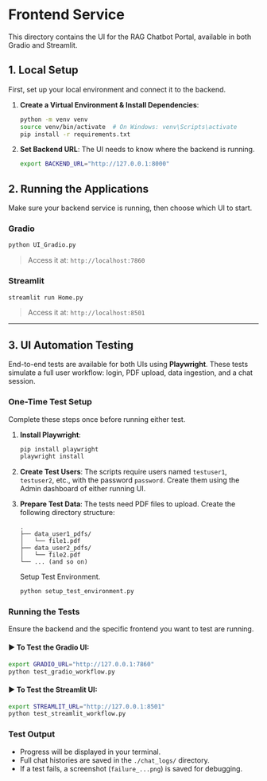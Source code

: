 
# Frontend Service

This directory contains the UI for the RAG Chatbot Portal, available in both Gradio and Streamlit.

## 1\. Local Setup

First, set up your local environment and connect it to the backend.

1.  **Create a Virtual Environment & Install Dependencies**:

    ```bash
    python -m venv venv
    source venv/bin/activate  # On Windows: venv\Scripts\activate
    pip install -r requirements.txt
    ```

2.  **Set Backend URL**: The UI needs to know where the backend is running.

    ```bash
    export BACKEND_URL="http://127.0.0.1:8000"
    ```

## 2\. Running the Applications

Make sure your backend service is running, then choose which UI to start.

### Gradio

```bash
python UI_Gradio.py
```

> Access it at: `http://localhost:7860`

### Streamlit

```bash
streamlit run Home.py
```

> Access it at: `http://localhost:8501`

-----

## 3\. UI Automation Testing

End-to-end tests are available for both UIs using **Playwright**. These tests simulate a full user workflow: login, PDF upload, data ingestion, and a chat session.

### One-Time Test Setup

Complete these steps once before running either test.

1.  **Install Playwright**:

    ```bash
    pip install playwright
    playwright install
    ```

2.  **Create Test Users**: The scripts require users named `testuser1`, `testuser2`, etc., with the password `password`. Create them using the Admin dashboard of either running UI.

3.  **Prepare Test Data**: The tests need PDF files to upload. Create the following directory structure:

    ```
    .
    ├── data_user1_pdfs/
    │   └── file1.pdf
    ├── data_user2_pdfs/
    │   └── file2.pdf
    └── ... (and so on)
    ```

    Setup Test Environment.
    ```bash
    python setup_test_environment.py
    ```

### Running the Tests

Ensure the backend and the specific frontend you want to test are running.

#### ► To Test the Gradio UI:

```bash
export GRADIO_URL="http://127.0.0.1:7860"
python test_gradio_workflow.py
```

#### ► To Test the Streamlit UI:

```bash
export STREAMLIT_URL="http://127.0.0.1:8501"
python test_streamlit_workflow.py
```

### Test Output

  - Progress will be displayed in your terminal.
  - Full chat histories are saved in the `./chat_logs/` directory.
  - If a test fails, a screenshot (`failure_...png`) is saved for debugging.